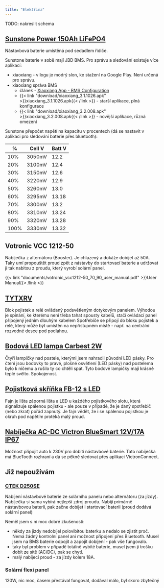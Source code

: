 ```yaml
---
title: "Elektřina"
---
```


TODO: nakreslit schema

## [Sunstone Power 150Ah LiFePO4](https://campi-servis.cz/produkt/lifepo4-baterie-12v-150ah-sunstone-power-slpo12-150n/)

Nástavbová baterie umístěná pod sedadlem řidiče.

Sunstone baterie v sobě mají JBD BMS. Pro správu a sledování existuje více aplikací:

* xiaoxiang - v logu je modrý slon, ke stažení na Google Play. Není určená pro správu.
* xiaoxiang správa BMS
    * článek - [Xiaoxiang App - BMS Configuration](https://wiki.ev-evolution.eu/xiaoxiang-app-bms-configuration-for-lifepo4)
    * {{< link "download/xiaoxiang_3.1.1026.apk" >}}xiaoxiang_3.1.1026.apk{{< /link >}} -
      starší aplikace, plná konfigurace
    * {{< link "download/xiaoxiang_3.2.008.apk" >}}xiaoxiang_3.2.008.apk{{< /link >}} -
      novější aplikace, různá omezení

Sunstone přepočet napětí na kapacitu v procentech (dá se nastavit v aplikaci
pro sledování baterie přes bluetooth):

%    | Cell V | Batt V |
-----|--------|--------|
10%  | 3050mV | 12.2   |
20%  | 3100mV | 12.4   |
30%  | 3150mV | 12.6   |
40%  | 3220mV | 12.9   |
50%  | 3260mV | 13.0   |
60%  | 3295mV | 13.18  |
70%  | 3300mV | 13.2   |
80%  | 3310mV | 13.24  |
90%  | 3320mV | 13.28  |
100% | 3330mV | 13.32  |

## Votronic VCC 1212-50

Nabíječka z alternátoru (Booster). Je chlazený a dokáže dobíjet až 50A. Taky umí
propouštět proud zpět z nástavby do startovací baterie a udržovat ji tak nabitou
z proudu, který vyrobí solární panel.

{{< link "documents/votronic_vcc1212-50_70_90_user_manual.pdf" >}}User Manual{{< /link >}}

## [TYTXRV](https://www.aliexpress.com/item/32913531828.html)

Blok pojistek a relé ovládaný podsvětleným dotykovým panelem. Výhodou je
spínání, ke kterému není třeba tahat spousty kabelů, stačí ovládací panel
přípojený jedním dlouhým  kabelem Spotřebiče se připojí do bloku pojistek a
relé, který může být umístěn na nepřístupném místě - např. na centrální
rozvodné desce pod podlahou.


## [Bodová LED lampa Carbest 2W](https://www.svetkaravanu.cz/bodova-led-lampa-carbest-2-w)

Čtyři lampičky nad postele, kterými jsem nahradil původní LED pásky. Pro čtení
jsou bodovky to pravé, plošné osvětlení (LED pásky) nad postelema bylo k ničemu
a rušilo ty co chtěli spát. Tyto bodové lampičky mají krásně teplé svělto.
Spokojenost.


## [Pojistková skříňka FB-12 s LED](https://www.tipa.eu/cz/pojistkova-skrinka-fb-12-se-zapornou-listou-a-led/)

Fajn je lišta záporná lišta a LED u každého pojistkového slotu, která
signalizuje spálenou pojistku - ale pouze v případě, že je daný spotřebič (nebo
zkrat) pořád zapnutý. Je fajn vědět, že i se spálenou pojistkou je okruh pod
napětím protéká malý proud.


## [Nabíječka AC-DC Victron BlueSmart 12V/17A IP67](https://www.victronenergy.cz/chargers/blue-smart-ip67-charger-waterproof)

Možnost připojit auto k 230V pro dobití nástavbové baterie. Tato nabíječka
má BlueTooth rozhraní a dá se pěkně sledovat přes aplikaci VictronConnect.

## Již nepoužívám

### [CTEK D250SE](https://campi-servis.cz/produkt/nabijecka-ctek-d250se-12v-20a/)

Nabíjení nástavbové baterie ze solárního panelu nebo alternátoru (za jízdy).
Nabíječka si sama vybírá nejlepší zdroj proudu. Nabíjí primárně nástavbovou
baterii, pak začne dobíjet i startovací baterii (proud dodává solární panel)

Neměl jsem s ní moc dobré zkušenosti:

- někdy za jízdy nedobíjel polovibitou baterku a nedalo se zjistit proč. Nemá žádný kontrolní panel ani možnost připojení přes Bluetooth. Musel jsem na BMS baterie odpojit a zapojit dobíjení - pak vše fungovalo.
- taky byl problem v případě totálně vybité baterie, musel jsem ji trošku dobít ze sítě (AC/DC), pak se chytl.
- malý nabíjecí proud - za jízdy kolem 18A.

### Solární flexi panel

120W, nic moc, časem přestával fungovat, dodával málo, byl skoro zbytečný



